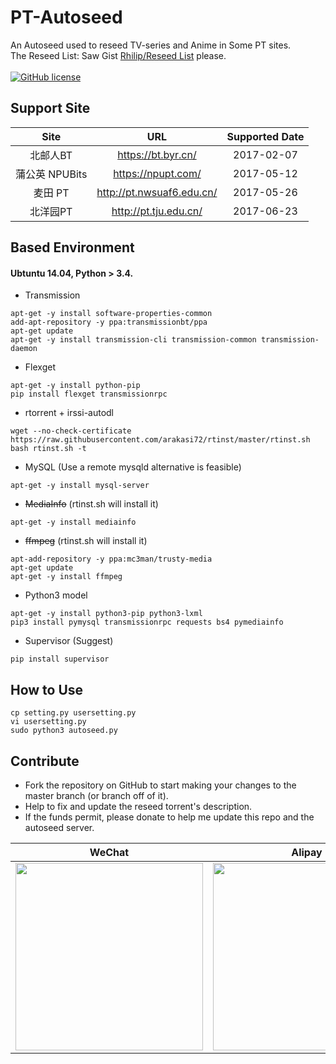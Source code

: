 # PT-Autoseed
An Autoseed used to reseed TV-series and Anime in Some PT sites. \
The Reseed List: Saw Gist [Rhilip/Reseed List](https://gist.github.com/Rhilip/34ad82070d71bb3fa75f293d24101588) please.\
\
[![GitHub license](https://img.shields.io/badge/license-AGPL-blue.svg)](https://raw.githubusercontent.com/Rhilip/Pt-Autoseed/master/LICENSE)

## Support Site
| Site | URL | Supported Date |
|:------------------:|:---:|:---:|
| 北邮人BT | <https://bt.byr.cn/> | 2017-02-07 |
| 蒲公英 NPUBits | <https://npupt.com/> | 2017-05-12 |
| 麦田 PT | <http://pt.nwsuaf6.edu.cn/> | 2017-05-26 |
| 北洋园PT | <http://pt.tju.edu.cn/> | 2017-06-23 |

## Based Environment
#### Ubtuntu 14.04, Python > 3.4.
* Transmission
```
apt-get -y install software-properties-common
add-apt-repository -y ppa:transmissionbt/ppa
apt-get update
apt-get -y install transmission-cli transmission-common transmission-daemon
```
* Flexget
```
apt-get -y install python-pip
pip install flexget transmissionrpc
```
* rtorrent + irssi-autodl
```
wget --no-check-certificate https://raw.githubusercontent.com/arakasi72/rtinst/master/rtinst.sh
bash rtinst.sh -t
```
* MySQL (Use a remote mysqld alternative is feasible)
```
apt-get -y install mysql-server
```
* ~~MediaInfo~~ (rtinst.sh will install it)
```
apt-get -y install mediainfo
```
* ~~ffmpeg~~ (rtinst.sh will install it)
```
apt-add-repository -y ppa:mc3man/trusty-media
apt-get update
apt-get -y install ffmpeg
```
* Python3 model
```
apt-get -y install python3-pip python3-lxml
pip3 install pymysql transmissionrpc requests bs4 pymediainfo
```
* Supervisor (Suggest)
```
pip install supervisor
```

## How to Use
```
cp setting.py usersetting.py
vi usersetting.py
sudo python3 autoseed.py
```

## Contribute
* Fork the repository on GitHub to start making your changes to the master branch (or branch off of it).
* Help to fix and update the reseed torrent's description.
* If the funds permit, please donate to help me update this repo and the autoseed server.

| WeChat | Alipay |
|:---:|:---:|
| <img src="https://blog.rhilip.info/wp-content/uploads/2017/05/wechat-e1494641989576.png" width = "300" > | <img src="https://blog.rhilip.info/wp-content/uploads/2017/04/alipay-e1494642034126.jpg" width = "300" > |